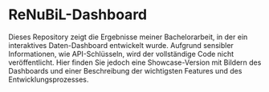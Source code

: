 # ReNuBiL-Dashboard
Dieses Repository zeigt die Ergebnisse meiner Bachelorarbeit, in der ein interaktives Daten-Dashboard entwickelt wurde. Aufgrund sensibler Informationen, wie API-Schlüsseln, wird der vollständige Code nicht veröffentlicht. Hier finden Sie jedoch eine Showcase-Version mit Bildern des Dashboards und einer Beschreibung der wichtigsten Features und des Entwicklungsprozesses.

